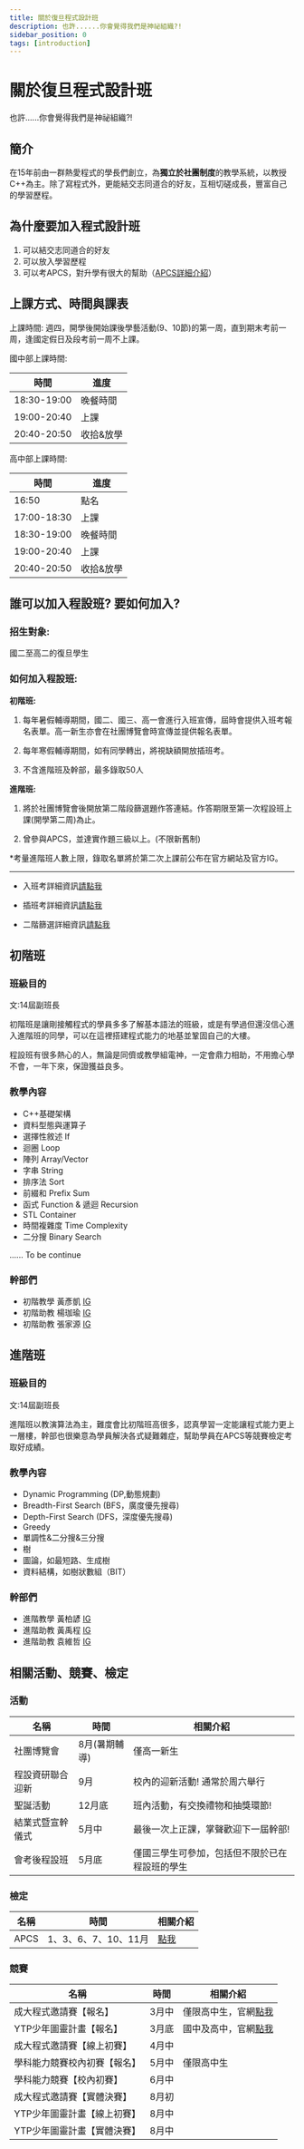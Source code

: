 ```yaml
---
title: 關於復旦程式設計班
description: 也許......你會覺得我們是神祕組織?!
sidebar_position: 0
tags: [introduction]
---
```

# 關於復旦程式設計班
也許......你會覺得我們是神祕組織?!

## 簡介
在15年前由一群熱愛程式的學長們創立，為**獨立於社團制度**的教學系統，以教授C++為主。除了寫程式外，更能結交志同道合的好友，互相切磋成長，豐富自己的學習歷程。

## 為什麼要加入程式設計班
1. 可以結交志同道合的好友
2. 可以放入學習歷程
3. 可以考APCS，對升學有很大的幫助（[APCS詳細介紹](./03-grades/APCS)）

## 上課方式、時間與課表
上課時間: 週四，開學後開始課後學藝活動(9、10節)的第一周，直到期末考前一周，逢國定假日及段考前一周不上課。

國中部上課時間:

| 時間        | 進度      |
| ----------- | --------- |
| 18:30-19:00 | 晚餐時間  |
| 19:00-20:40 | 上課      |
| 20:40-20:50 | 收拾&放學 |

高中部上課時間:

| 時間        | 進度      |
| ----------- | --------- |
| 16:50       | 點名      |
| 17:00-18:30 | 上課      |
| 18:30-19:00 | 晚餐時間  |
| 19:00-20:40 | 上課      |
| 20:40-20:50 | 收拾&放學 |

## 誰可以加入程設班? 要如何加入?
### 招生對象:
國二至高二的復旦學生 
### 如何加入程設班:
**初階班:**

1. 每年暑假輔導期間，國二、國三、高一會進行入班宣傳，屆時會提供入班考報名表單。高一新生亦會在社團博覽會時宣傳並提供報名表單。 

2. 每年寒假輔導期間，如有同學轉出，將視缺額開放插班考。 

3. 不含進階班及幹部，最多錄取50人

**進階班:**

1. 將於社團博覽會後開放第二階段篩選題作答連結。作答期限至第一次程設班上課(開學第二周)為止。

2. 曾參與APCS，並達實作題三級以上。(不限新舊制)

*考量進階班人數上限，錄取名單將於第二次上課前公布在官方網站及官方IG。

---
- 入班考詳細資訊[請點我](./02-入班考試資訊#初階入班考) 

- 插班考詳細資訊[請點我](./02-入班考試資訊#初階插班考)

- 二階篩選詳細資訊[請點我](./02-入班考試資訊#進階入班考二次篩選)

## 初階班
### 班級目的
文:14屆副班長

初階班是讓剛接觸程式的學員多多了解基本語法的班級，或是有學過但還沒信心進入進階班的同學，可以在這裡搭建程式能力的地基並鞏固自己的大樓。

程設班有很多熱心的人，無論是同儕或教學組電神，一定會鼎力相助，不用擔心學不會，一年下來，保證獲益良多。

### 教學內容
- C++基礎架構
- 資料型態與運算子
- 選擇性敘述 If
- 迴圈 Loop
- 陣列 Array/Vector
- 字串 String
- 排序法 Sort
- 前綴和 Prefix Sum
- 函式 Function & 遞迴 Recursion
- STL Container
- 時間複雜度 Time Complexity
- 二分搜 Binary Search

...... To be continue

### 幹部們
- 初階教學 黃彥凱 [IG](https://www.instagram.com/hhuangyankai/)
- 初階助教 楊珈瑜 [IG](https://www.instagram.com/eedwang/)
- 初階助教 張家源 [IG](https://www.instagram.com/sherlockjeremy518/)

## 進階班
### 班級目的
文:14屆副班長

進階班以教演算法為主，難度會比初階班高很多，認真學習一定能讓程式能力更上一層樓，幹部也很樂意為學員解決各式疑難雜症，幫助學員在APCS等競賽檢定考取好成績。

### 教學內容
- Dynamic Programming (DP,動態規劃)
- Breadth-First Search (BFS，廣度優先搜尋)
- Depth-First Search (DFS，深度優先搜尋)
- Greedy
- 單調性&二分搜&三分搜 
- 樹 
- 圖論，如最短路、生成樹 
- 資料結構，如樹狀數組（BIT）

### 幹部們
- 進階教學 黃柏諺 [IG](https://www.instagram.com/bryanhuang324/)
- 進階助教 黃禹程 [IG](https://www.instagram.com/nowob.w/)
- 進階助教 袁維哲 [IG](https://www.instagram.com/yuan.w.z/)

## 相關活動、競賽、檢定
### 活動
| 名稱 | 時間 | 相關介紹 |
| -------- | -------- | -------- |
| 社團博覽會 | 8月(暑期輔導)  |僅高一新生|
| 程設資研聯合迎新 | 9月  |校內的迎新活動! 通常於周六舉行|
| 聖誕活動 | 12月底  |班內活動，有交換禮物和抽獎環節!|
| 結業式暨宣幹儀式 | 5月中  |最後一次上正課，掌聲歡迎下一屆幹部!|
| 會考後程設班 | 5月底  |僅國三學生可參加，包括但不限於已在程設班的學生|

### 檢定

| 名稱 | 時間 | 相關介紹 |
| -------- | -------- | -------- |
| APCS     | 1、3、6、7、10、11月  |[點我](https://apcs.csie.ntnu.edu.tw/index.php/2025/03/20250331/)|

### 競賽
| 名稱 | 時間 | 相關介紹 |
| -------- | -------- | -------- |
| 成大程式邀請賽【報名】| 3月中 |僅限高中生，官網[點我](https://hspc.csie.ncku.edu.tw/2025/)|
| YTP少年圖靈計畫【報名】| 3月底 |國中及高中，官網[點我](https://www.tw-ytp.org/)|
| 成大程式邀請賽【線上初賽】| 4月中 | |
| 學科能力競賽校內初賽【報名】| 5月中 |僅限高中生|
| 學科能力競賽【校內初賽】| 6月中 | |
| 成大程式邀請賽【實體決賽】| 8月初 | |
| YTP少年圖靈計畫【線上初賽】| 8月中 | |
| YTP少年圖靈計畫【實體決賽】| 8月中 | |

